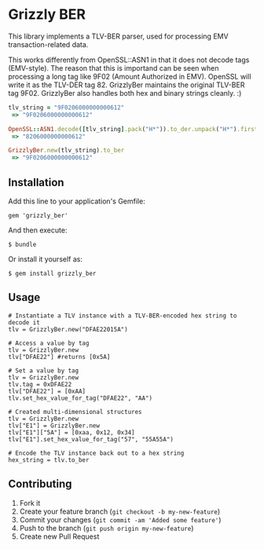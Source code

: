 # Grizzly BER

This library implements a TLV-BER parser, used for processing EMV transaction-related data.

This works differently from OpenSSL::ASN1 in that it does not decode tags (EMV-style). The reason that this is importand can be seen when processing a long tag like 9F02 (Amount Authorized in EMV). OpenSSL will write it as the TLV-DER tag 82. GrizzlyBer maintains the original TLV-BER tag 9F02.
GrizzlyBer also handles both hex and binary strings cleanly. :)

```ruby
tlv_string = "9F0206000000000612"
 => "9F0206000000000612" 

OpenSSL::ASN1.decode([tlv_string].pack("H*")).to_der.unpack("H*").first.upcase
 => "8206000000000612" 

GrizzlyBer.new(tlv_string).to_ber
 => "9F0206000000000612" 
```


## Installation

Add this line to your application's Gemfile:

    gem 'grizzly_ber'

And then execute:

    $ bundle

Or install it yourself as:

    $ gem install grizzly_ber

## Usage

    # Instantiate a TLV instance with a TLV-BER-encoded hex string to decode it
    tlv = GrizzlyBer.new("DFAE22015A")

    # Access a value by tag
    tlv = GrizzlyBer.new
    tlv["DFAE22"] #returns [0x5A]

    # Set a value by tag
    tlv = GrizzlyBer.new
    tlv.tag = 0xDFAE22
    tlv["DFAE22"] = [0xAA]
    tlv.set_hex_value_for_tag("DFAE22", "AA")

    # Created multi-dimensional structures
    tlv = GrizzlyBer.new
    tlv["E1"] = GrizzlyBer.new
    tlv["E1"]["5A"] = [0xaa, 0x12, 0x34]
    tlv["E1"].set_hex_value_for_tag("57", "55A55A")

    # Encode the TLV instance back out to a hex string
    hex_string = tlv.to_ber
  
## Contributing

1. Fork it
2. Create your feature branch (`git checkout -b my-new-feature`)
3. Commit your changes (`git commit -am 'Added some feature'`)
4. Push to the branch (`git push origin my-new-feature`)
5. Create new Pull Request
